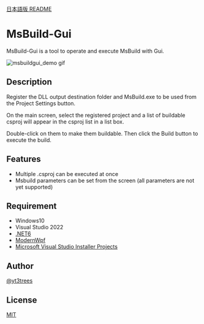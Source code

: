 [日本語版 README](./README-ja.md)

# MsBuild-Gui

MsBuild-Gui is a tool to operate and execute MsBuild with Gui.

![msbuildgui_demo gif](https://user-images.githubusercontent.com/57471763/175777936-d283d66e-9b5b-4d3f-b220-3dc5b42406b4.gif)

## Description

Register the DLL output destination folder and MsBuild.exe to be used from the Project Settings button.

On the main screen, select the registered project and a list of buildable csproj will appear in the csproj list in a list box.

Double-click on them to make them buildable. Then click the Build button to execute the build.
  
## Features

- Multiple .csproj can be executed at once
- Msbuild parameters can be set from the screen (all parameters are not yet supported)

## Requirement
- Windows10
- Visual Studio 2022
- [.NET6](https://dotnet.microsoft.com/ja-jp/download/dotnet/6.0)
- [ModernWpf](https://github.com/Kinnara/ModernWpf)
- [Microsoft Visual Studio Installer Projects](https://marketplace.visualstudio.com/items?itemName=VisualStudioClient.MicrosoftVisualStudio2017InstallerProjects)

## Author

[@yt3trees](https://twitter.com/yt3trees)

## License

[MIT](https://github.com/yt3trees/MsBuild-Gui/blob/master/LICENSE)
